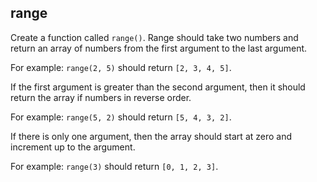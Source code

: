 ## range

Create a function called `range()`. Range should take two numbers and return an array of numbers from the first argument to the last argument.

For example: `range(2, 5)` should return `[2, 3, 4, 5]`.

If the first argument is greater than the second argument, then it should return the array if numbers in reverse order.

For example: `range(5, 2)` should return `[5, 4, 3, 2]`.

If there is only one argument, then the array should start at zero and increment up to the argument.

For example: `range(3)` should return `[0, 1, 2, 3]`.
